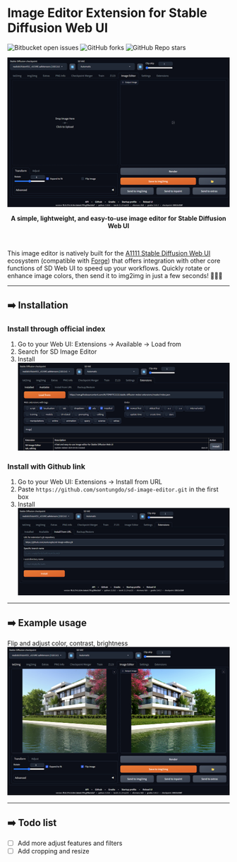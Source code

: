 # Image Editor Extension for Stable Diffusion Web UI 
![Bitbucket open issues](https://img.shields.io/bitbucket/issues/sontungdo/sd-image-editor)
![GitHub forks](https://img.shields.io/github/forks/sontungdo/sd-image-editor?style=social)
![GitHub Repo stars](https://img.shields.io/github/stars/sontungdo/sd-image-editor?style=social)

![Thumbnail](readme-img/Base-UI.png)
<p align = "center"><b>A simple, lightweight, and easy-to-use image editor for Stable Diffusion Web UI</b></p>
<br>

This image editor is natively built for the [A1111 Stable Diffusion Web UI](https://github.com/AUTOMATIC1111/stable-diffusion-webui) ecosystem (compatible with [Forge](https://github.com/lllyasviel/stable-diffusion-webui-forge)) that offers integration with other core functions of SD Web UI to speed up your workflows. Quickly rotate or enhance image colors, then send it to img2img in just a few seconds! 🚀🚀🚀

---
## ➡️ Installation
### Install through official index
1. Go to your Web UI: Extensions -> Available -> Load from
2. Search for SD Image Editor
3. Install
![](readme-img/a1111-install.png)

### Install with Github link
1. Go to your Web UI: Extensions -> Install from URL
2. Paste `https://github.com/sontungdo/sd-image-editor.git` in the first box
3. Install
![](readme-img/github-install.png)

---
## ➡️ Example usage
Flip and adjust color, contrast, brightness
![](readme-img/case-1.png)

---
## ➡️ Todo list
- [ ] Add more adjust features and filters
- [ ] Add cropping and resize
